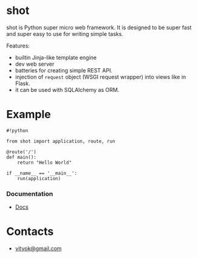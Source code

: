 # shot #

shot is Python super micro web framework. It is designed to be super fast and super easy to use for writing simple tasks. 

Features:

* builtin Jinja-like template engine
* dev web server
* batteries for creating simple REST API.
* injection of `request` object (WSGI request wrapper) into views like in Flask.
* it can be used with SQLAlchemy as ORM.
 
# Example #

```
#!python

from shot import application, route, run

@route('/')
def main():
    return "Hello World"

if __name__ == '__main__':
    run(application)
```


### Documentation ###

* [Docs]()

# Contacts #

* [vityok@gmail.com](mailto:vityok@gmail.com)
